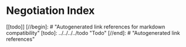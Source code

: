 # Negotiation Index

[[todo]]
[//begin]: # "Autogenerated link references for markdown compatibility"
[todo]: ../../../../todo "Todo"
[//end]: # "Autogenerated link references"